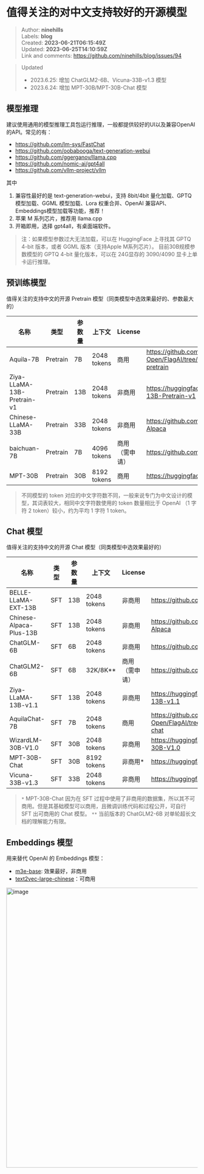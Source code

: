 # 值得关注的对中文支持较好的开源模型

> Author: **ninehills**  
> Labels: **blog**  
> Created: **2023-06-21T06:15:49Z**  
> Updated: **2023-06-25T14:10:59Z**  
> Link and comments: <https://github.com/ninehills/blog/issues/94>  


> Updated  
> - 2023.6.25: 增加 ChatGLM2-6B、Vicuna-33B-v1.3  模型
> - 2023.6.24: 增加 MPT-30B/MPT-30B-Chat 模型

## 模型推理

建议使用通用的模型推理工具包运行推理，一般都提供较好的UI以及兼容OpenAI 的API。常见的有：

- https://github.com/lm-sys/FastChat
- https://github.com/oobabooga/text-generation-webui
- https://github.com/ggerganov/llama.cpp
- https://github.com/nomic-ai/gpt4all
- https://github.com/vllm-project/vllm

其中

1. 兼容性最好的是 text-generation-webui，支持 8bit/4bit 量化加载、GPTQ 模型加载、GGML 模型加载、Lora 权重合并、OpenAI 兼容API、Embeddings模型加载等功能，推荐！
2. 苹果 M 系列芯片，推荐用 llama.cpp
3. 开箱即用，选择 gpt4all，有桌面端软件。

> 注：如果模型参数过大无法加载，可以在 HuggingFace 上寻找其 GPTQ 4-bit 版本，或者 GGML 版本（支持Apple M系列芯片）。
> 目前30B规模参数模型的 GPTQ 4-bit 量化版本，可以在 24G显存的 3090/4090 显卡上单卡运行推理。

## 预训练模型

值得关注的支持中文的开源 Pretrain 模型（同类模型中选效果最好的、参数最大的）

| 名称                       | 类型     | 参数量 | 上下文      | License | 地址                                                                              |
| -------------------------- | -------- | ------ | ----------- | ------- | --------------------------------------------------------------------------------- |
| Aquila-7B                  | Pretrain | 7B     | 2048 tokens | 商用    | https://github.com/FlagAI-Open/FlagAI/tree/master/examples/Aquila/Aquila-pretrain |
| Ziya-LLaMA-13B-Pretrain-v1 | Pretrain | 13B    | 2048 tokens | 非商用  | https://huggingface.co/IDEA-CCNL/Ziya-LLaMA-13B-Pretrain-v1                       |
| Chinese-LLaMA-33B          | Pretrain | 33B    | 2048 tokens | 非商用  | https://github.com/ymcui/Chinese-LLaMA-Alpaca                                     |
|  baichuan-7B         |    Pretrain  |  7B   |    4096 tokens     |   商用（需申请）    |        https://github.com/baichuan-inc/baichuan-7B     |
| MPT-30B | Pretrain | 30B | 8192 tokens | 商用 | https://huggingface.co/mosaicml/mpt-30b |

> 不同模型的 token 对应的中文字符数不同，一般来说专门为中文设计的模型，其词表较大，相同中文字符数使用的 token 数量相比于 OpenAI （1 字符 2 token）较小，约为平均 1 字符 1 token。

## Chat 模型

值得关注的支持中文的开源 Chat 模型（同类模型中选效果最好的）

| 名称                    | 类型 | 参数量 | 上下文      | License | 地址                                                                          |
| ----------------------- | ---- | ------ | ----------- | ------- | ----------------------------------------------------------------------------- |
| BELLE-LLaMA-EXT-13B     | SFT  | 13B    | 2048 tokens | 非商用  | https://github.com/LianjiaTech/BELLE                                          |
| Chinese-Alpaca-Plus-13B | SFT  | 13B    | 2048 tokens | 非商用  | https://github.com/ymcui/Chinese-LLaMA-Alpaca                                 |
| ChatGLM-6B              | SFT  | 6B     | 2048 tokens | 非商用  | https://github.com/THUDM/ChatGLM-6B                                           |
| ChatGLM2-6B | SFT | 6B | 32K/8K** | 商用（需申请） | https://github.com/THUDM/ChatGLM2-6B |
| Ziya-LLaMA-13B-v1.1     | SFT  | 13B    | 2048 tokens | 非商用  | https://huggingface.co/IDEA-CCNL/Ziya-LLaMA-13B-v1.1                          |
| AquilaChat-7B           | SFT  | 7B     | 2048 tokens | 商用    | https://github.com/FlagAI-Open/FlagAI/tree/master/examples/Aquila/Aquila-chat |
|  WizardLM-30B-V1.0   |  SFT |  30B |  2048 tokens |  非商用  | https://huggingface.co/WizardLM/WizardLM-30B-V1.0     |
| MPT-30B-Chat | SFT | 30B | 8192 tokens | 非商用* | https://huggingface.co/mosaicml/mpt-30b-chat |
| Vicuna-33B-v1.3 | SFT | 33B | 2048 tokens | 非商用 | https://huggingface.co/lmsys/vicuna-33b-v1.3 |

> `*` MPT-30B-Chat 因为在 SFT 过程中使用了非商用的数据集，所以其不可商用。但是其基础模型可以商用，且微调训练代码和过程公开，可自行 SFT 出可商用的 Chat 模型。
> `**` 当前版本的 ChatGLM2-6B 对单轮超长文档的理解能力有限。

## Embeddings 模型

用来替代 OpenAI 的 Embeddings 模型：

- [m3e-base](https://huggingface.co/moka-ai/m3e-base): 效果最好，非商用
- [text2vec-large-chinese](https://huggingface.co/GanymedeNil/text2vec-large-chinese)：可商用

<img width="736" alt="image" src="https://github.com/ninehills/ninehills.github.io/assets/270298/b9fcaefd-bac0-4094-91c0-b616a08a8696">
